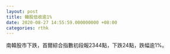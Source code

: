 ```yaml
---
layout: post
title: 韓股低收逾1%
date: 2020-08-27 14:55:59.000000000 +08:00
categories: rthk
---
```


南韓股市下跌，首爾綜合指數初段報2344點，下跌24點，跌幅逾1%。
